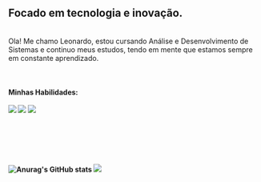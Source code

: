 ## Focado em tecnologia e inovação.
<br>
Ola! Me chamo Leonardo, estou cursando Análise e Desenvolvimento de Sistemas e continuo meus estudos, tendo em mente que estamos sempre em constante aprendizado.
<br>
<br>
<br>
<br>
<strong>Minhas Habilidades:</strong>
<br>
<br>
<strong>
  <img src="https://img.shields.io/badge/HTML5-E34F26?style=for-the-badge&logo=html5&logoColor=white">
  <img src="https://img.shields.io/badge/CSS3-1572B6?style=for-the-badge&logo=css3&logoColor=white">
  <img src="https://img.shields.io/badge/JavaScript-F7DF1E?style=for-the-badge&logo=javascript&logoColor=black">
  <br>
  <br>
  <br>
  <br>
  <br>
  <br>

![Anurag's GitHub stats](https://github-readme-stats.vercel.app/api?username=leonardoferreiramiranda&show_icons=true&theme=dark)
<img src="https://github-readme-stats.vercel.app/api/top-langs/?username=leonardoferreiramiranda&layout=compact&langs_count=16&theme=dark"/>

